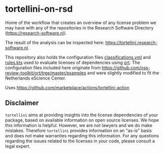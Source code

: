 # tortellini-on-rsd

Home of the workflow that creates an overview of any license problem we may have with any
of the repositories in the Research Software Directory (<https://research-software.nl>).

The result of the analysis can be inspected here: <https://tortellini.research-software.nl>.

This repository also holds the configuration files [classifications.yml](classifications.yml) and [rules.kts](rules.kts)
used to evaluate licenses of dependencies using [ort](https://github.com/oss-review-toolkit/ort).
The configuration files included here originate from <https://github.com/oss-review-toolkit/ort/tree/master/examples>
and were slightly modified to fit the Netherlands eScience Center.

Uses https://github.com/marketplace/actions/tortellini-action

## Disclaimer

`tortellini` aims at providing insights into the license dependencies of your package,
based on available information on open source licenses. We hope this information is helpful.
However, we are not lawyers and we do make mistakes. Therefore `tortellini` provides
information on an "as-is" basis and does not make warranties regarding this information.
For any questions regarding the issues related to the licenses in your code, please
consult a legal expert.
